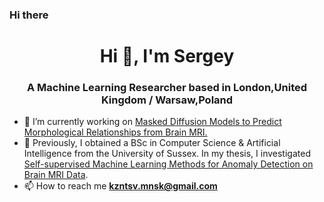 ### Hi there

<h1 align="center">Hi 👋, I'm Sergey</h1>
<h3 align="center">A Machine Learning Researcher based in London,United Kingdom / Warsaw,Poland</h3>

- 🔭 I’m currently working on [Masked Diffusion Models to Predict Morphological Relationships from Brain MRI.](https://github.com/iamkzntsv/masked-diffusion-mri)
- 🌱 Previously, I obtained a BSc in Computer Science & Artificial Intelligence from the University of Sussex. In my thesis, I investigated [Self-supervised Machine Learning Methods for Anomaly Detection on Brain MRI Data](https://github.com/iamkzntsv/self-supervised-learning-mri).
- 📫 How to reach me **kzntsv.mnsk@gmail.com**

